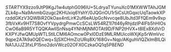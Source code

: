 $START$YX9zzo9JtP9KgJ1w4utphG096lU+5LdryaTYunuXc01MXWWTAhJGMZLk4p+Na9AnmbGzugc2KHUxiq6YshY/0JQGnOU1r5iCsUtGqxcUqTaowkXPrzddGKzV3QWBiR2OkOax4ntLirK2uf6eAUpGcNvvcqe8UbJtd3FfQEm9v9xp3fbVxKv9HT7S8OvfYVpydrgPmwCcSCsLW54RZ1I7tl46yRhjdzIP4lFb5hHIOsCwO6aB9R5YTQQKAwIlSnNsq4YNhMjNMOTAt9D/FNP2tHVX+t8lEx8XdVrDKXPYJfwQMUpWTLStILCMI6AOmcw0PxI0DzE9MLRMUicoWXjKp5rWmVvc9qpe2A7A9a0QECwq+SjSXCHmZizURq8X/168Gv+Nqp/AKguhVIQZklmBILQiNA1JUJZ3fxLP15no2doVWcz02OFX0CzkaOQ1q5P8$END$